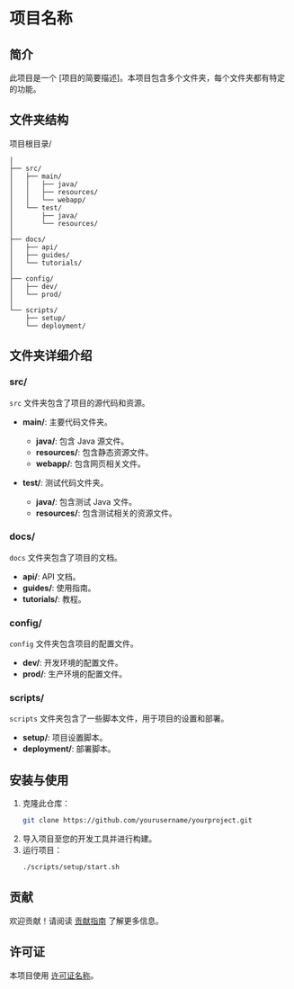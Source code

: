 # 项目名称

## 简介
此项目是一个 [项目的简要描述]。本项目包含多个文件夹，每个文件夹都有特定的功能。

## 文件夹结构
项目根目录/
```
│
├── src/
│   ├── main/
│   │   ├── java/
│   │   ├── resources/
│   │   └── webapp/
│   └── test/
│       ├── java/
│       └── resources/
│
├── docs/
│   ├── api/
│   ├── guides/
│   └── tutorials/
│
├── config/
│   ├── dev/
│   └── prod/
│
└── scripts/
    ├── setup/
    └── deployment/
```

## 文件夹详细介绍

### src/
`src` 文件夹包含了项目的源代码和资源。

- **main/**: 主要代码文件夹。
  - **java/**: 包含 Java 源文件。
  - **resources/**: 包含静态资源文件。
  - **webapp/**: 包含网页相关文件。

- **test/**: 测试代码文件夹。
  - **java/**: 包含测试 Java 文件。
  - **resources/**: 包含测试相关的资源文件。

### docs/
`docs` 文件夹包含了项目的文档。

- **api/**: API 文档。
- **guides/**: 使用指南。
- **tutorials/**: 教程。

### config/
`config` 文件夹包含项目的配置文件。

- **dev/**: 开发环境的配置文件。
- **prod/**: 生产环境的配置文件。

### scripts/
`scripts` 文件夹包含了一些脚本文件，用于项目的设置和部署。

- **setup/**: 项目设置脚本。
- **deployment/**: 部署脚本。

## 安装与使用
1. 克隆此仓库：
    ```sh
    git clone https://github.com/yourusername/yourproject.git
    ```
2. 导入项目至您的开发工具并进行构建。
3. 运行项目：
    ```sh
    ./scripts/setup/start.sh
    ```

## 贡献
欢迎贡献！请阅读 [贡献指南](CONTRIBUTING.md) 了解更多信息。

## 许可证
本项目使用 [许可证名称](LICENSE)。
